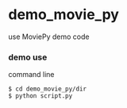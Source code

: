 # demo_movie_py
use MoviePy demo code

### demo use
command line

```
$ cd demo_movie_py/dir
$ python script.py
```
